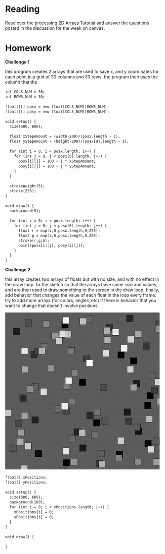 # Reading
Read over the processing [2D Arrays Tutorial](https://processing.org/tutorials/2darray/) and answer the questions posted in the discussion for the week on canvas.

# Homework
**Challenge 1**

this program creates 2 arrays that are used to save x, and y coordinates for each point in a grid of 30 columns and 30 rows. the program then uses the column that the

```
int COLS_NUM = 30;
int ROWS_NUM = 30;

float[][] posx = new float[COLS_NUM][ROWS_NUM];
float[][] posy = new float[COLS_NUM][ROWS_NUM];

void setup() {
  size(600, 600);

  float xStepAmount = (width-200)/(posx.length - 1);
  float yStepAmount = (height-200)/(posx[0].length - 1);

  for (int i = 0; i < posx.length; i++) {
    for (int j = 0; j < posx[0].length; j++) {
      posx[i][j] = 100 + i * xStepAmount;
      posy[i][j] = 100 + j * yStepAmount;
    }
  }

  strokeWeight(5);
  stroke(255);
}

void draw() {
  background(5);

  for (int i = 0; i < posx.length; i++) {
    for (int j = 0; j < posx[0].length; j++) {
      float r = map(i,0,posx.length,0,255);
      float g = map(i,0,posx.length,0,255);
      stroke(r,g,b);
      point(posx[i][j], posy[i][j]);
    }
  }
}
```

**Challenge 2**

this array creates two arrays of floats but with no size, and with no effect in the draw loop. fix the sketch so that the arrays have some size and values, and are then used to draw something to the screen in the draw loop. finally, add behavior that changes the value of each float in the loop every frame. try to add more arrays (for colors, angles, etc) if there is behavior that you want to change that doesn't involve positions.

![](https://raw.githubusercontent.com/whoisbma/whoisbma.github.io/master/Code1/img/arrays2.gif "")

```
float[] xPositions;
float[] yPositions;

void setup() {
  size(600, 600);
  background(100);
  for (int i = 0; i < xPositions.length; i++) {
    xPositions[i] = 0;
    yPositions[i] = 0;
  }
}

void draw() {

}

```
